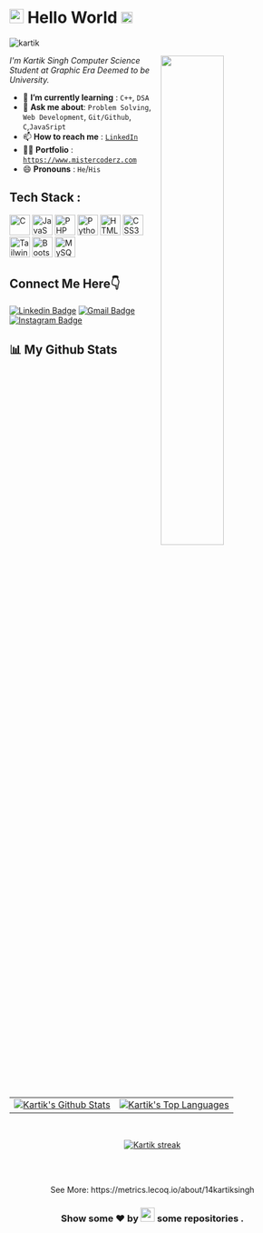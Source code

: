 <h1><img src="https://imgur.com/CTPzCrS.gif" height=25px width=25px> <b> Hello World </b> <img src="https://imgur.com/TFzFv3D.gif" height=20px width=20px></h1>
<p align="left"> <img src="https://komarev.com/ghpvc/?username=14kartiksingh" alt="kartik" /> </p>
<img src="https://imgur.com/Z9n1y5S.gif" height=47% width=47% align="right">
<p><i> I'm Kartik Singh Computer Science Student at Graphic Era Deemed to be University. </i></p>
<ul>
<li> 🌱 <b>I’m currently learning</b> : <code>C++</code>, <code>DSA</code></li>
<li> 💬 <b>Ask me about</b>: <code>Problem Solving</code>, <code>Web Development</code>, <code>Git/Github</code>, <code>C</code>,<code>JavaSript</code></li>
<li> 📫 <b>How to reach me</b> : <code><a href="www.linkedin.com/in/14kartiksingh">LinkedIn</a></code></li>
<li> 👩‍💻 <b>Portfolio</b> : <code><a href="https://www.mistercoderz.com">https://www.mistercoderz.com</a></code></li>
<li> 😄 <b>Pronouns</b> : <code>He</code>/<code>His</code></li>
</ul>
<h2> Tech Stack :</h2>
<p align="left">
<a href="https://docs.microsoft.com/en-us/cpp/?view=msvc-170" target="_blank" rel="noreferrer"><img src="https://raw.githubusercontent.com/danielcranney/readme-generator/main/public/icons/skills/c-colored.svg" width="36" height="36" alt="C" /></a>
<a href="https://developer.mozilla.org/en-US/docs/Web/JavaScript" target="_blank" rel="noreferrer"><img src="https://raw.githubusercontent.com/danielcranney/readme-generator/main/public/icons/skills/javascript-colored.svg" width="36" height="36" alt="JavaScript" /></a>
<a href="https://www.php.net/" target="_blank" rel="noreferrer"><img src="https://raw.githubusercontent.com/danielcranney/readme-generator/main/public/icons/skills/php-colored.svg" width="36" height="36" alt="PHP" /></a>
<a href="https://www.python.org/" target="_blank" rel="noreferrer"><img src="https://raw.githubusercontent.com/danielcranney/readme-generator/main/public/icons/skills/python-colored.svg" width="36" height="36" alt="Python" /></a>
<a href="https://developer.mozilla.org/en-US/docs/Glossary/HTML5" target="_blank" rel="noreferrer"><img src="https://raw.githubusercontent.com/danielcranney/readme-generator/main/public/icons/skills/html5-colored.svg" width="36" height="36" alt="HTML5" /></a>
<a href="https://www.w3.org/TR/CSS/#css" target="_blank" rel="noreferrer"><img src="https://raw.githubusercontent.com/danielcranney/readme-generator/main/public/icons/skills/css3-colored.svg" width="36" height="36" alt="CSS3" /></a>
<a href="https://tailwindcss.com/" target="_blank" rel="noreferrer"><img src="https://raw.githubusercontent.com/danielcranney/readme-generator/main/public/icons/skills/tailwindcss-colored.svg" width="36" height="36" alt="TailwindCSS" /></a>
<a href="https://getbootstrap.com/" target="_blank" rel="noreferrer"><img src="https://raw.githubusercontent.com/danielcranney/readme-generator/main/public/icons/skills/bootstrap-colored.svg" width="36" height="36" alt="Bootstrap" /></a>
<a href="https://www.mysql.com/" target="_blank" rel="noreferrer"><img src="https://raw.githubusercontent.com/danielcranney/readme-generator/main/public/icons/skills/mysql-colored.svg" width="36" height="36" alt="MySQL" /></a>
</p>
</p>

<h2>Connect Me Here👇</h2>
<p align="center"> 


[![Linkedin Badge](https://img.shields.io/badge/-Kartik_Singh-blue?style=flat-square&logo=Linkedin&logoColor=white&link=https://www.linkedin.com/in/14kartiksingh)](https://www.linkedin.com/in/14kartiksingh)
[![Gmail Badge](https://img.shields.io/badge/-14kartiksingh@gmail.com-c14438?style=flat-square&logo=Gmail&logoColor=black&link=mailto:14kartiksingh@gmail.com)](mailto:14kartiksingh@gmail.com)
[![Instagram Badge](https://img.shields.io/badge/-@14_kartik_singh-c14438?style=flat-square&logo=Instagram&logoColor=pink&link=https://www.instagram.com/14_kartik_singh)](https://www.instagram.com/14_kartik_singh)

</p>
<h2>📊 My Github Stats</h2>

|                          |              |
| :---------------------: | :----------------------: |
| <a href="https://github.com/14kartiksingh/github-readme-stats"><img alt="Kartik's Github Stats" src="https://github-readme-stats.vercel.app/api?username=14kartiksingh&show_icons=true&count_private=true&theme=react&hide_border=true&bg_color=0D1117" /></a> | <a href="https://github.com/14kartiksingh/github-readme-stats"><img alt="Kartik's Top Languages" src="https://github-readme-stats.vercel.app/api/top-langs/?username=14kartiksingh&langs_count=8&count_private=true&layout=compact&theme=react&hide_border=true&bg_color=0D1117" /></a> |


<br/>
<p align="center">
    <a href="https://github.com/14kartiksingh/github-readme-streak-stats">
        <img title="🔥 Get streak stats for your profile at git.io/streak-stats" alt="Kartik streak" src="https://github-readme-streak-stats.herokuapp.com/?user=14kartiksingh&theme=black-ice&hide_border=true&stroke=0000&background=060A0CD0"/>
    </a>
</p>
<br/>
<br/>

<p align="center">See More: https://metrics.lecoq.io/about/14kartiksingh</p>

<h3 align="center">Show some ❤ by <img src="https://imgur.com/o7ncZFp.jpg" height=25px width=25px> some repositories .</h3>



</center>
